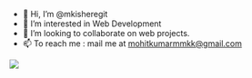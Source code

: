 - 👋 Hi, I’m @mkisheregit
- 👀 I’m interested in Web Development
- 💞️ I’m looking to collaborate on web projects.
- 📫 To reach me : mail me at mohitkumarmmkk@gmail.com 
<img src="https://github-readme-stats.vercel.app/api?username=iampawan&&show_icons=true&title_color=ffffff&icon_color=bb2acf&text_color=daf7dc&bg_color=151515">
<!---
mkisheregit/mkisheregit is a ✨ special ✨ repository because its `README.md` (this file) appears on your GitHub profile.
You can click the Preview link to take a look at your changes.
--->
